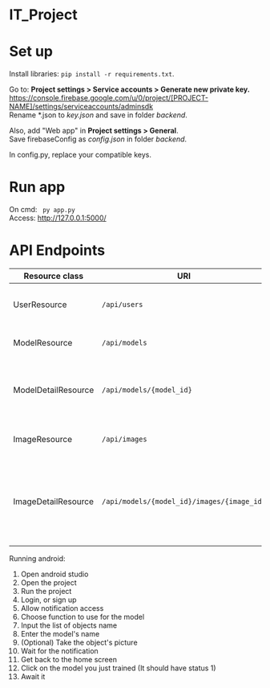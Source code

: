 # IT_Project
# Set up
Install libraries: <code>pip install -r requirements.txt</code>.

Go to: **Project settings > Service accounts > Generate new private key.** </br>
https://console.firebase.google.com/u/0/project/[PROJECT-NAME]/settings/serviceaccounts/adminsdk </br>
Rename *.json to *key.json* and save in folder *backend*.

Also, add "Web app" in **Project settings > General**.</br>
Save firebaseConfig as *config.json* in folder *backend*.</br>

In config.py, replace your compatible keys.


# Run app
On cmd: <code> py app.py </code> <br>
Access: http://127.0.0.1:5000/




# API Endpoints
| Resource class      | URI                                        | Description                                               | Method           | Input                                                                                                                   | Output                                                                                                                                                                                                                                                                                 |
|---------------------|--------------------------------------------|-----------------------------------------------------------|------------------|-------------------------------------------------------------------------------------------------------------------------|----------------------------------------------------------------------------------------------------------------------------------------------------------------------------------------------------------------------------------------------------------------------------------------|
| UserResource        | `/api/users`                               | User registration and authentication                      | POST             | JSON: `{ "email": "user@example.com", "password": "user_password" }`                                                    | JSON: `{ "message": "User registered successfully", "user_id": "123456" }`                                                                                                                                                                                                             |
| ModelResource       | `/api/models`                              | Create a new model for the user                           | GET,POST, DELETE | JSON: `{ "user_id": "123456", "model_id": "789012", "model_name": "apple_fruit" }`                                      | JSON: `{ "message": "Model created, images are being crawled asynchronously" }`                                                                                                                                                                                                        |
| ModelDetailResource | `/api/models/{model_id}`                   | Retrieve details of a specific model                      | GET, DELETE      |                                                                                                                         | JSON: `{ "model_data": { "model_id": "789012", "user_id": "123456", "model_name": "apple_fruit", "images": [{ "image_id": "image_1", "url": "https://example.com/image_1.jpg", "roi_values": [1, 2] }] } }`                                                                            |
| ImageResource       | `/api/images`                              | List images of a model                                    | GET              | JSON: `{ "model_id": "789012", "image_id": "image_1", "url": "https://example.com/image_1.jpg", "roi_values": [1, 2] }` | JSON: `{ "message": "Image created successfully" }`                                                                                                                                                                                                                                    |
| ImageDetailResource | `/api/models/{model_id}/images/{image_id}` | Retrieve details or update ROI values of a specific image | GET, PUT, DELETE | GET: None PUT: JSON: `{ "roi_values": [3, 4] }`                                                                         | GET: `{ "image_data": { "image_id": "image_1", "url": "https://example.com/image_1.jpg", "roi_values": [1, 2] } }` PUT: `{ "message": "Image updated successfully", "updated_image_data": { "image_id": "image_1", "url": "https://example.com/image_1.jpg", "roi_values": [3, 4] } }` |

Running android:
1. Open android studio
2. Open the project
3. Run the project
4. Login, or sign up
5. Allow notification access
5. Choose function to use for the model
6. Input the list of objects name
7. Enter the model's name
8. (Optional) Take the object's picture
9. Wait for the notification
10. Get back to the home screen
11. Click on the model you just trained (It should have status 1)
12. Await it 